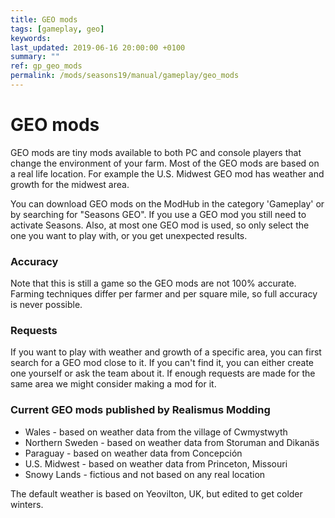 ```yaml
---
title: GEO mods
tags: [gameplay, geo]
keywords:
last_updated: 2019-06-16 20:00:00 +0100
summary: ""
ref: gp_geo_mods
permalink: /mods/seasons19/manual/gameplay/geo_mods
---
```


# GEO mods

GEO mods are tiny mods available to both PC and console players that change the environment of your farm. Most of the GEO mods are based on a real life location. For example the U.S. Midwest GEO mod has weather and growth for the midwest area.

You can download GEO mods on the ModHub in the category 'Gameplay' or by searching for "Seasons GEO". If you use a GEO mod you still need to activate Seasons. Also, at most one GEO mod is used, so only select the one you want to play with, or you get unexpected results.

### Accuracy

Note that this is still a game so the GEO mods are not 100% accurate. Farming techniques differ per farmer and per square mile, so full accuracy is never possible.

### Requests

If you want to play with weather and growth of a specific area, you can first search for a GEO mod close to it. If you can't find it, you can either create one yourself or ask the team about it.
If enough requests are made for the same area we might consider making a mod for it.

### Current GEO mods published by Realismus Modding
- Wales - based on weather data from the village of Cwmystwyth
- Northern Sweden - based on weather data from Storuman and Dikanäs
- Paraguay - based on weather data from Concepción
- U.S. Midwest - based on weather data from Princeton, Missouri
- Snowy Lands - fictious and not based on any real location

The default weather is based on Yeovilton, UK, but edited to get colder winters.

